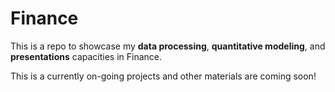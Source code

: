 # Finance

This is a repo to showcase my **data processing**, **quantitative modeling**, and **presentations** capacities in Finance.

This is a currently on-going projects and other materials are coming soon!
